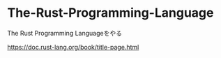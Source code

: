 # The-Rust-Programming-Language
The Rust Programming Languageをやる　

https://doc.rust-lang.org/book/title-page.html
